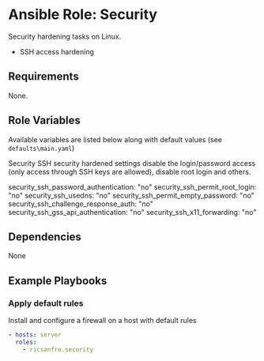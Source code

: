 Ansible Role: Security
=========

Security hardening tasks on Linux.

- SSH access hardening

Requirements
------------

None.


Role Variables
--------------

Available variables are listed below along with default values (see `defaults\main.yaml`)


Security SSH security hardened settings disable the login/password access (only access through SSH keys are allowed), disable root login and others.

security_ssh_password_authentication: "no"
security_ssh_permit_root_login: "no"
security_ssh_usedns: "no"
security_ssh_permit_empty_password: "no"
security_ssh_challenge_response_auth: "no"
security_ssh_gss_api_authentication: "no"
security_ssh_x11_forwarding: "no"


Dependencies
------------

None

Example Playbooks
-----------------

### Apply default rules

Install and configure a firewall on a host with default rules

```yml
- hosts: server
  roles:
    - ricsanfre.security
```